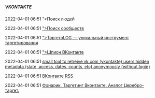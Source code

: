#####  VKONTAKTE

2022-04-01 06:51 [&quot;&gt;Поиск людей](https://vk.com/people)

2022-04-01 06:51 [&quot;&gt;Поиск сообществ](https://vk.com/communities)

2022-04-01 06:51 [&quot;&gt;ТаргетоLOG — уникальный инструмент таргетирования](http://targetolog.com/)

2022-04-01 06:51 [&quot;&gt;Шпион ВКонтакте](http://vk5.city4me.com/)

2022-04-01 06:51 [small tool to retreive vk.com (vkontakte) users hidden metadata (state, access, dates, counts, etc) anonymously (without login)](https://gist.github.com/cryptolok/8a023875b47e20bc5e64ba8e27294261)

2022-04-01 06:51 [ВКонтакте RSS](http://vk-to-rss.appspot.com/)

2022-04-01 06:51 [Фонарик. Таргетинг Вконтакте. Аналог Церебро-таргет.](http://spotlight.svezet.ru/)



